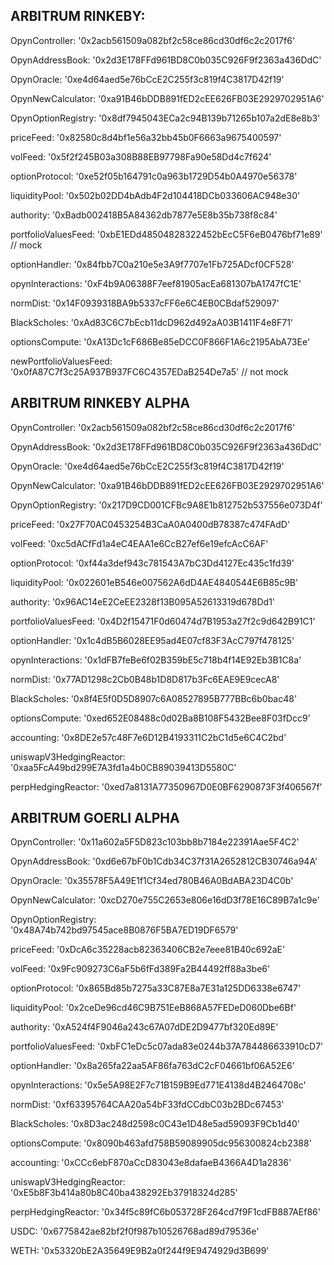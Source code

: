 ## ARBITRUM RINKEBY:

OpynController: '0x2acb561509a082bf2c58ce86cd30df6c2c2017f6'

OpynAddressBook: '0x2d3E178FFd961BD8C0b035C926F9f2363a436DdC'

OpynOracle: '0xe4d64aed5e76bCcE2C255f3c819f4C3817D42f19'

OpynNewCalculator: '0xa91B46bDDB891fED2cEE626FB03E2929702951A6'

OpynOptionRegistry: '0x8df7945043ECa2c94B139b71265b107a2dE8e8b3'

priceFeed: '0x82580c8d4bf1e56a32bb45b0F6663a9675400597'

volFeed: '0x5f2f245B03a308B88EB97798Fa90e58Dd4c7f624'

optionProtocol: '0xe52f05b164791c0a963b1729D54b0A4970e56378'

liquidityPool: '0x502b02DD4bAdb4F2d104418DCb033606AC948e30'

authority: '0xBadb002418B5A84362db7877e5E8b35b738f8c84'

portfolioValuesFeed: '0xbE1EDd48504828322452bEcC5F6eB0476bf71e89' // mock

optionHandler: '0x84fbb7C0a210e5e3A9f7707e1Fb725ADcf0CF528'

opynInteractions: '0xF4b9A06388F7eef81905acEa681307bA1747fC1E'

normDist: '0x14F0939318BA9b5337cFF6e6C4EB0CBdaf529097'

BlackScholes: '0xAd83C6C7bEcb11dcD962d492aA03B1411F4e8F71'

optionsCompute: '0xA13Dc1cF686Be85eDCC0F866F1A6c2195AbA73Ee'

newPortfolioValuesFeed: '0x0fA87C7f3c25A937B937FC6C4357EDaB254De7a5' // not mock

## ARBITRUM RINKEBY ALPHA

OpynController: '0x2acb561509a082bf2c58ce86cd30df6c2c2017f6'

OpynAddressBook: '0x2d3E178FFd961BD8C0b035C926F9f2363a436DdC'

OpynOracle: '0xe4d64aed5e76bCcE2C255f3c819f4C3817D42f19'

OpynNewCalculator: '0xa91B46bDDB891fED2cEE626FB03E2929702951A6'

OpynOptionRegistry: '0x217D9CD001CFBc9A8E1b812752b537556e073D4f'

priceFeed: '0x27F70AC0453254B3CaA0A0400dB78387c474FAdD'

volFeed: '0xc5dACfFd1a4eC4EAA1e6CcB27ef6e19efcAcC6AF'

optionProtocol: '0xf44a3def943c781543A7bC3Dd4127Ec435c1fd39'

liquidityPool: '0x022601eB546e007562A6dD4AE4840544E6B85c9B'

authority: '0x96AC14eE2CeEE2328f13B095A52613319d678Dd1'

portfolioValuesFeed: '0x4D2f15471F0d60474d7B1953a27f2c9d642B91C1'

optionHandler: '0x1c4dB5B6028EE95ad4E07cf83F3AcC797f478125'

opynInteractions: '0x1dFB7feBe6f02B359bE5c718b4f14E92Eb3B1C8a'

normDist: '0x77AD1298c2Cb0B48b1D8D817b3Fc6EAE9E9cecA8'

BlackScholes: '0x8f4E5f0D5D8907c6A08527895B777BBc6b0bac48'

optionsCompute: '0xed652E08488c0d02Ba8B108F5432Bee8F03fDcc9'

accounting: '0x8DE2e57c48F7e6D12B4193311C2bC1d5e6C4C2bd'

uniswapV3HedgingReactor: '0xaa5FcA49bd299E7A3fd1a4b0CB89039413D5580C'

perpHedgingReactor: '0xed7a8131A77350967D0E0BF6290873F3f406567f'

## ARBITRUM GOERLI ALPHA

OpynController: '0x11a602a5F5D823c103bb8b7184e22391Aae5F4C2'

OpynAddressBook: '0xd6e67bF0b1Cdb34C37f31A2652812CB30746a94A'

OpynOracle: '0x35578F5A49E1f1Cf34ed780B46A0BdABA23D4C0b'

OpynNewCalculator: '0xcD270e755C2653e806e16dD3f78E16C89B7a1c9e'

OpynOptionRegistry: '0x48A74b742bd97545ace8B0876F5BA7ED19DF6579'

priceFeed: '0xDcA6c35228acb82363406CB2e7eee81B40c692aE'

volFeed: '0x9Fc909273C6aF5b6fFd389Fa2B44492ff88a3be6'

optionProtocol: '0x865Bd85b7275a33C87E8a7E31a125DD6338e6747'

liquidityPool: '0x2ceDe96cd46C9B751EeB868A57FEDeD060Dbe6Bf'

authority: '0xA524f4F9046a243c67A07dDE2D9477bf320Ed89E'

portfolioValuesFeed: '0xbFC1eDc5c07ada83e0244b37A784486633910cD7'

optionHandler: '0x8a265fa22aa5AF86fa763dC2cF04661bf06A52E6'

opynInteractions: '0x5e5A98E2F7c71B159B9Ed771E4138d4B2464708c'

normDist: '0xf63395764CAA20a54bF33fdCCdbC03b2BDc67453'

BlackScholes: '0x8D3ac248d2598c0C43e1D48e5ad59093F9Cb1d40'

optionsCompute: '0x8090b463afd758B59089905dc956300824cb2388'

accounting: '0xCCc6ebF870aCcD83043e8dafaeB4366A4D1a2836'

uniswapV3HedgingReactor: '0xE5b8F3b414a80b8C40ba438292Eb37918324d285'

perpHedgingReactor: '0x34f5c89fC6b053728F264cd7f9F1cdFB887AEf86'

USDC: '0x6775842ae82bf2f0f987b10526768ad89d79536e'

WETH: '0x53320bE2A35649E9B2a0f244f9E9474929d3B699'
